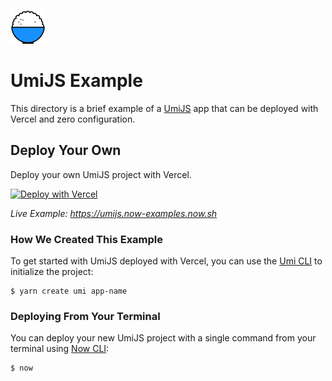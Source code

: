 ![UmiJS Logo](https://github.com/zeit/now/blob/master/packages/frameworks/logos/umi.svg)

# UmiJS Example

This directory is a brief example of a [UmiJS](https://umijs.org/) app that can be deployed with Vercel and zero configuration.

## Deploy Your Own

Deploy your own UmiJS project with Vercel.

[![Deploy with Vercel](https://vercel.com/button)](https://vercel.com/import/project?template=https://github.com/zeit/now/tree/master/examples/umijs)

_Live Example: https://umijs.now-examples.now.sh_

### How We Created This Example

To get started with UmiJS deployed with Vercel, you can use the [Umi CLI](https://github.com/umijs/create-umi) to initialize the project:

```shell
$ yarn create umi app-name
```

### Deploying From Your Terminal

You can deploy your new UmiJS project with a single command from your terminal using [Now CLI](https://vercel.com/download):

```shell
$ now
```
